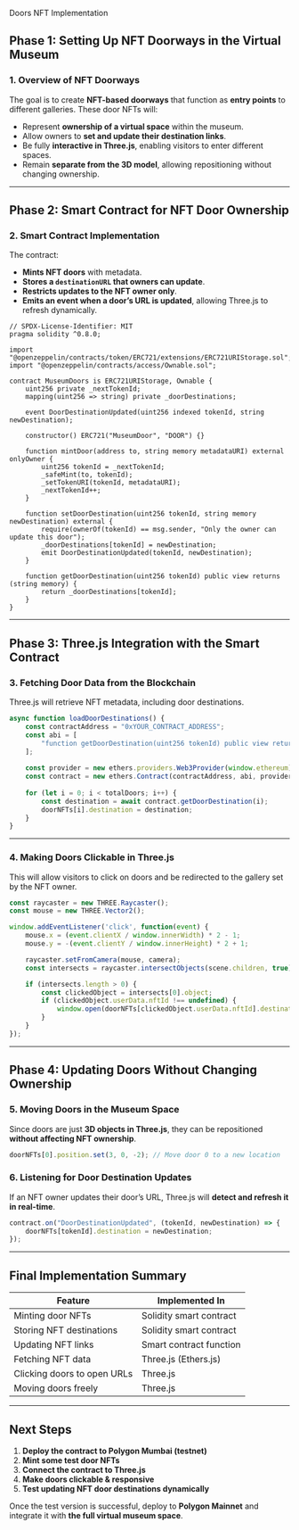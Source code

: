 Doors NFT Implementation

## **Phase 1: Setting Up NFT Doorways in the Virtual Museum**

### **1. Overview of NFT Doorways**
The goal is to create **NFT-based doorways** that function as **entry points** to different galleries. These door NFTs will:
- Represent **ownership of a virtual space** within the museum.
- Allow owners to **set and update their destination links**.
- Be fully **interactive in Three.js**, enabling visitors to enter different spaces.
- Remain **separate from the 3D model**, allowing repositioning without changing ownership.

---

## **Phase 2: Smart Contract for NFT Door Ownership**

### **2. Smart Contract Implementation**
The contract:
- **Mints NFT doors** with metadata.
- **Stores a `destinationURL` that owners can update**.
- **Restricts updates to the NFT owner only**.
- **Emits an event when a door’s URL is updated**, allowing Three.js to refresh dynamically.

```solidity
// SPDX-License-Identifier: MIT
pragma solidity ^0.8.0;

import "@openzeppelin/contracts/token/ERC721/extensions/ERC721URIStorage.sol";
import "@openzeppelin/contracts/access/Ownable.sol";

contract MuseumDoors is ERC721URIStorage, Ownable {
    uint256 private _nextTokenId;
    mapping(uint256 => string) private _doorDestinations;

    event DoorDestinationUpdated(uint256 indexed tokenId, string newDestination);

    constructor() ERC721("MuseumDoor", "DOOR") {}

    function mintDoor(address to, string memory metadataURI) external onlyOwner {
        uint256 tokenId = _nextTokenId;
        _safeMint(to, tokenId);
        _setTokenURI(tokenId, metadataURI);
        _nextTokenId++;
    }

    function setDoorDestination(uint256 tokenId, string memory newDestination) external {
        require(ownerOf(tokenId) == msg.sender, "Only the owner can update this door");
        _doorDestinations[tokenId] = newDestination;
        emit DoorDestinationUpdated(tokenId, newDestination);
    }

    function getDoorDestination(uint256 tokenId) public view returns (string memory) {
        return _doorDestinations[tokenId];
    }
}
```

---

## **Phase 3: Three.js Integration with the Smart Contract**

### **3. Fetching Door Data from the Blockchain**
Three.js will retrieve NFT metadata, including door destinations.

```javascript
async function loadDoorDestinations() {
    const contractAddress = "0xYOUR_CONTRACT_ADDRESS";
    const abi = [
        "function getDoorDestination(uint256 tokenId) public view returns (string memory)"
    ];
    
    const provider = new ethers.providers.Web3Provider(window.ethereum);
    const contract = new ethers.Contract(contractAddress, abi, provider);
    
    for (let i = 0; i < totalDoors; i++) {
        const destination = await contract.getDoorDestination(i);
        doorNFTs[i].destination = destination;
    }
}
```

---

### **4. Making Doors Clickable in Three.js**
This will allow visitors to click on doors and be redirected to the gallery set by the NFT owner.

```javascript
const raycaster = new THREE.Raycaster();
const mouse = new THREE.Vector2();

window.addEventListener('click', function(event) {
    mouse.x = (event.clientX / window.innerWidth) * 2 - 1;
    mouse.y = -(event.clientY / window.innerHeight) * 2 + 1;

    raycaster.setFromCamera(mouse, camera);
    const intersects = raycaster.intersectObjects(scene.children, true);

    if (intersects.length > 0) {
        const clickedObject = intersects[0].object;
        if (clickedObject.userData.nftId !== undefined) {
            window.open(doorNFTs[clickedObject.userData.nftId].destination, "_blank");
        }
    }
});
```

---

## **Phase 4: Updating Doors Without Changing Ownership**

### **5. Moving Doors in the Museum Space**
Since doors are just **3D objects in Three.js**, they can be repositioned **without affecting NFT ownership**.

```javascript
doorNFTs[0].position.set(3, 0, -2); // Move door 0 to a new location
```

### **6. Listening for Door Destination Updates**
If an NFT owner updates their door’s URL, Three.js will **detect and refresh it in real-time**.

```javascript
contract.on("DoorDestinationUpdated", (tokenId, newDestination) => {
    doorNFTs[tokenId].destination = newDestination;
});
```

---

## **Final Implementation Summary**

| Feature | Implemented In |
|---------|---------------|
| Minting door NFTs | Solidity smart contract |
| Storing NFT destinations | Solidity smart contract |
| Updating NFT links | Smart contract function |
| Fetching NFT data | Three.js (Ethers.js) |
| Clicking doors to open URLs | Three.js |
| Moving doors freely | Three.js |

---

## **Next Steps**

1. **Deploy the contract to Polygon Mumbai (testnet)**  
2. **Mint some test door NFTs**  
3. **Connect the contract to Three.js**  
4. **Make doors clickable & responsive**  
5. **Test updating NFT door destinations dynamically**  

Once the test version is successful, deploy to **Polygon Mainnet** and integrate it with **the full virtual museum space**.
